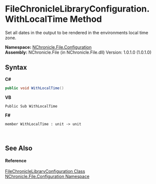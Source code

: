 # FileChronicleLibraryConfiguration.WithLocalTime Method 
 

Set all dates in the output to be rendered in the environments local time zone.

**Namespace:**&nbsp;<a href="N_NChronicle_File_Configuration.md">NChronicle.File.Configuration</a><br />**Assembly:**&nbsp;NChronicle.File (in NChronicle.File.dll) Version: 1.0.1.0 (1.0.1.0)

## Syntax

**C#**<br />
``` C#
public void WithLocalTime()
```

**VB**<br />
``` VB
Public Sub WithLocalTime
```

**F#**<br />
``` F#
member WithLocalTime : unit -> unit 

```

<br />

## See Also


#### Reference
<a href="T_NChronicle_File_Configuration_FileChronicleLibraryConfiguration.md">FileChronicleLibraryConfiguration Class</a><br /><a href="N_NChronicle_File_Configuration.md">NChronicle.File.Configuration Namespace</a><br />
